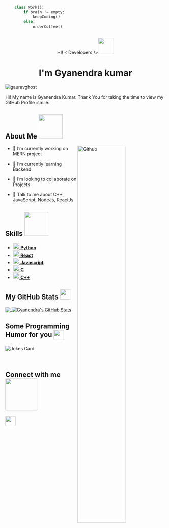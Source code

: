```python
    class Work():
        if brain != empty:
            keepCoding()
        else:
            orderCoffee()
        
```
<div>
<p align="center"> HI! < Developers /><img src = "https://raw.githubusercontent.com/MartinHeinz/MartinHeinz/master/wave.gif" width="50"></p>
<h1 align='center'>I'm Gyanendra kumar</h1>
</div>

<p align="left"> <img src="https://komarev.com/ghpvc/?username=gauravghost&label=Visitors&color=0e75b6&style=flat" alt="gauravghost" /> </p>

<div size='20px'> Hi! My name is Gyanendra Kumar. Thank You for taking the time to view my GitHub Profile :smile: 
</div>

<h2> About Me <img src = "https://media0.giphy.com/media/KDDpcKigbfFpnejZs6/giphy.gif?cid=ecf05e47oy6f4zjs8g1qoiystc56cu7r9tb8a1fe76e05oty&rid=giphy.gif" width = "75"></h2>

<img width="55%" align="right" alt="Github" src="https://raw.githubusercontent.com/onimur/.github/master/.resources/git-header.svg" />


- 🔭 I’m currently working on MERN project

- 🌱 I’m currently learning Backend

- 👯 I’m looking to collaborate on Projects 

- 💬 Talk to me about C++, JavaScript, NodeJs, ReactJs
 

<h2> Skills <img src = "https://media2.giphy.com/media/QssGEmpkyEOhBCb7e1/giphy.gif?cid=ecf05e47a0n3gi1bfqntqmob8g9aid1oyj2wr3ds3mg700bl&rid=giphy.gif" width="75"></h2>

- <a href= 'https://github.com/Gauravghost?tab=repositories&q=&type=&language=python&sort=' ><img width ='20px' src ='https://raw.githubusercontent.com/rahulbanerjee26/githubAboutMeGenerator/main/icons/python.svg'> **Python**</a>
- <a style="margin-right: 20px" href= 'https://github.com/Gauravghost?tab=repositories&q=&type=&language=reactjs&sort=' > <img width ='20px' src ='https://raw.githubusercontent.com/rahulbanerjee26/githubAboutMeGenerator/main/icons/reactjs.svg'> **React**</a>
- <a style="margin-right: 20px" href= 'https://github.com/Gauravghost?tab=repositories&q=&type=&language=javascript&sort=' > <img width ='20px' src ='https://raw.githubusercontent.com/rahulbanerjee26/githubAboutMeGenerator/main/icons/javascript.svg'> **Javascript**</a>
- <a style="margin-right: 20px" href= 'https://github.com/Gauravghost?tab=repositories&q=&type=&language=c&sort=' > <img width ='20px' src ='https://raw.githubusercontent.com/rahulbanerjee26/githubAboutMeGenerator/main/icons/c.svg'> **C** </a>
- <a style="margin-right: 20px" href= 'https://github.com/Gauravghost?tab=repositories&q=&type=&language=cpp&sort=' > <img width ='20px' src ='https://raw.githubusercontent.com/rahulbanerjee26/githubAboutMeGenerator/main/icons/cpp.svg'> **C++**</a>


<h2> My GitHub Stats <img src='https://media1.giphy.com/media/du3J3cXyzhj75IOgvA/giphy.gif?cid=ecf05e47x2g034i9pzwtzzsd3xgg2w9nr94t4tflbbgo3008&rid=giphy.gif' width='32'> </h2>

<a href="https://github.com/gauravghost">
  <img align="center" src="https://github-readme-stats.vercel.app/api/top-langs/?username=gauravghost&theme=radical&hide=html&langs_count=4" />
</a>
<a href="https://github.com/gauravghost">
  <img align="center" src="https://github-readme-stats.vercel.app/api?username=gauravghost&show_icons=true&line_height=27&count_private=true&theme=radical" alt="Gyanendra's GitHub Stats" />
</a>


<h2> Some Programming Humor for you <img align ='center' src='https://media2.giphy.com/media/UQDSBzfyiBKvgFcSTw/giphy.gif?cid=ecf05e47p3cd513axbek3f56ti3jzizq8hincw20jauyyfyw&rid=giphy.gif' width = '32'></h2>

![Jokes Card](https://readme-jokes.vercel.app/api?theme=tokyonight)


<br>
<h2> Connect with me <img src='https://raw.githubusercontent.com/ShahriarShafin/ShahriarShafin/main/Assets/handshake.gif' width="100"> </h2>
<a href = 'https://www.linkedin.com/in/gyanendrak874'> <img width = '32px' align= 'center' src="https://raw.githubusercontent.com/rahulbanerjee26/githubAboutMeGenerator/main/icons/linked-in-alt.svg"/></a> 

